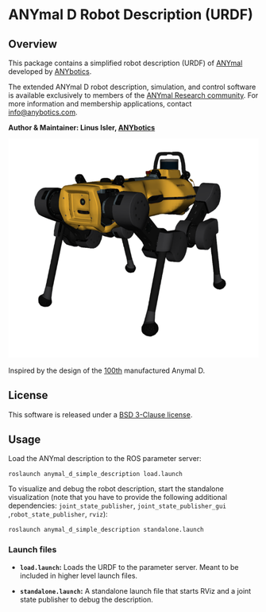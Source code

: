 # ANYmal D Robot Description (URDF)
## Overview

This package contains a simplified robot description (URDF) of [ANYmal](https://www.anybotics.com/anymal) developed by [ANYbotics](https://www.anybotics.com).

The extended ANYmal D robot description, simulation, and control software is available exclusively to members of the [ANYmal Research community](https://www.anymal-research.org). For more information and membership applications, contact info@anybotics.com.

**Author & Maintainer: Linus Isler, [ANYbotics](https://www.anybotics.com)**

[![ANYmal D Robot Description](doc/anymal_100th.png)](doc/anymal_100th.png)

Inspired by the design of the [100th](https://www.anybotics.com/news/anybotics-celebrates-100th-anymal-milestones/) manufactured Anymal D.
## License

This software is released under a [BSD 3-Clause license](LICENSE).


## Usage

Load the ANYmal description to the ROS parameter server:

    roslaunch anymal_d_simple_description load.launch

To visualize and debug the robot description, start the standalone visualization (note that you have to provide the following additional dependencies: `joint_state_publisher`, `joint_state_publisher_gui` ,`robot_state_publisher`, `rviz`):

    roslaunch anymal_d_simple_description standalone.launch

### Launch files

* **`load.launch`:** Loads the URDF to the parameter server. Meant to be included in higher level launch files.

* **`standalone.launch`:** A standalone launch file that starts RViz and a joint state publisher to debug the description.
